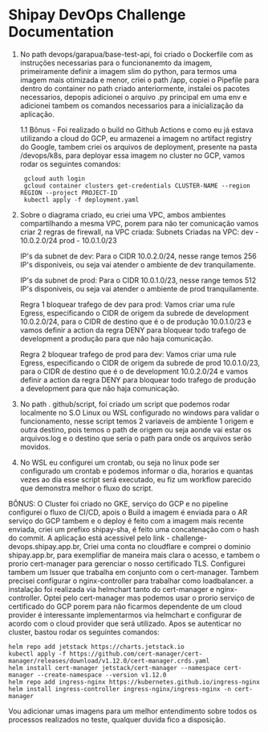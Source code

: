 # Shipay DevOps Challenge Documentation

1. No path devops/garapua/base-test-api, foi criado o Dockerfile com as instruções necessarias para o funcionanemto da imagem, primeiramente definir a imagem slim do python, para termos uma imagem mais otimizada e menor, criei o path /app, copiei o Pipefile para dentro do container no path criado anteriormente, instalei os pacotes necessarios, depopis adicionei o arquivo .py principal em uma env e adicionei tambem os comandos necessarios para a inicialização da aplicação.

    1.1 Bônus - Foi realizado o build no Github Actions e como eu já estava utilizando a cloud do GCP, eu armazenei a imagem no artifact registry do Google, tambem criei os arquivos de deployment, presente na pasta /devops/k8s,
    para deployar essa imagem no cluster no GCP, vamos rodar os seguintes comandos:

        gcloud auth login
        gcloud container clusters get-credentials CLUSTER-NAME --region REGION --project PROJECT-ID
        kubectl apply -f deployment.yaml


2. Sobre o diagrama criado, eu criei uma VPC, ambos ambientes compartilhando a mesma VPC, porem para não ter comunicação vamos criar 2 regras de firewall, na VPC criada:
 Subnets Criadas na VPC:
 dev - 10.0.2.0/24
 prod - 10.0.1.0/23


    IP's da subnet de dev: Para o CIDR 10.0.2.0/24, nesse range temos 256 IP's disponiveis, ou seja vai atender o ambiente de dev tranquilamente.

    IP's da subnet de prod: Para o CIDR 10.0.1.0/23, nesse range temos 512 IP's disponiveis, ou seja vai atender o ambiente de prod tranquilamente.


    Regra 1 bloquear trafego de dev para prod: Vamos criar uma rule Egress, especificando o CIDR de origem da subrede de development 10.0.2.0/24, para o CIDR de destino que é o de produção 10.0.1.0/23 e vamos definir a action da regra DENY para bloquear todo trafego de development a produção para que não haja comunicação. 

    Regra 2 bloquear trafego de prod para dev: Vamos criar uma rule Egress, especificando o CIDR de origem da subrede de prod 10.0.1.0/23, para o CIDR de destino que é o de development 10.0.2.0/24 e vamos definir a action da regra DENY para bloquear todo trafego de produção a development para que não haja comunicação.

3. No path . github/script, foi criado um script que podemos rodar localmente no S.O Linux ou WSL configurado no windows para validar o funcionamento, nesse script temos 2 variaveis de ambiente 1 origem e outra destino, pois temos o path de origem ou seja aonde vai estar os arquivos.log e o destino que seria o path para onde os arquivos serão movidos.

4. No WSL eu configurei um crontab, ou seja no linux pode ser configurado um crontab e podemos informar o dia, horarios e quantas vezes ao dia esse script será executado, eu fiz um workflow parecido que demonstra melhor o fluxo do script.


BÔNUS: O Cluster foi criado no GKE, serviço do GCP e no pipeline configurei o fluxo de CI/CD, apois o Build a imagem é enviada para o AR serviço do GCP tambem e o deploy é feito com a imagem mais recente enviada, criei um prefixo shipay-sha, é feito uma concatenação com o hash do commit. A aplicação está acessivel pelo link - challenge-devops.shipay.app.br, Criei uma conta no cloudflare e comprei o dominio shipay.app.br, para exemplifiar de maneira mais clara o acesso, e tambem o prorio cert-manager para gerenciar o nosso certificado TLS. Configurei tambem um Issuer que trabalha em conjunto com o cert-manager. Tambem precisei configurar o nginx-controller para trabalhar como loadbalancer. a instalação foi realizada via helmchart tanto do cert-manager e nginx-controller. Optei pelo cert-manager mas podemos usar o prorio serviço de certificado do GCP porem para não ficarmos dependente de um cloud provider é interessante implementarmos via helmchart e configurar de acordo com o cloud provider que será utilizado. Apos se autenticar no cluster, bastou rodar os seguintes comandos: 

    helm repo add jetstack https://charts.jetstack.io
    kubectl apply -f https://github.com/cert-manager/cert-manager/releases/download/v1.12.0/cert-manager.crds.yaml
    helm install cert-manager jetstack/cert-manager --namespace cert-manager --create-namespace --version v1.12.0
    helm repo add ingress-nginx https://kubernetes.github.io/ingress-nginx
    helm install ingress-controller ingress-nginx/ingress-nginx -n cert-manager

Vou adicionar umas imagens para um melhor entendimento sobre todos os processos realizados no teste, qualquer duvida fico a disposição.